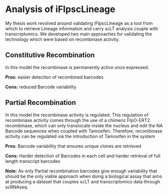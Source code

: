 # Analysis of iFlpscLineage

My thesis work revolved around validating iFlpscLineage as a tool from which to retrieve Lineage information and carry scLT analysis couple with transcriptomics. We developed two main approaches for validating the technology which were based on recombinase activity.

## Constitutive Recombination

In this model the recombinase is permanently active once expressed.

**Pros:** easier detection of recombined barcodes

**Cons:** reduced Barcode variability

## Partial Recombination

In this model the recombinase activity is regulated. This regulation of recombinase activity comes through the use of a chimeric FlpO-ERT2 recombinase, which can only translocate inside the nucleus and edit the NA Barcode sequences when coupled with Tamoxifen. Therefore, recombinase activity can be regulated via the introduction of Tamoxifen in the system

**Pros:** Barcode variability that ensures unique clones are retrieved

**Cons:** Harder detection of Barcodes in each cell and harder retrieval of full length transcript barcodes

**Note:** As only Partial recombination barcodes give enough variability that should be the only viable approach when doing a biological assay that aims at producing a dataset that couples scLT and transcriptomics data through scRNAseq.
